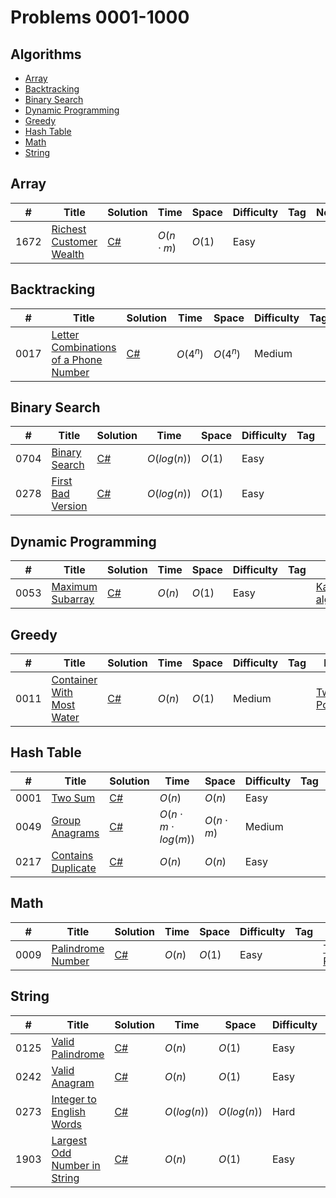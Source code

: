 # Problems 0001-1000 <!-- omit from toc -->

## Algorithms <!-- omit from toc -->

- [Array](#array)
- [Backtracking](#backtracking)
- [Binary Search](#binary-search)
- [Dynamic Programming](#dynamic-programming)
- [Greedy](#greedy)
- [Hash Table](#hash-table)
- [Math](#math)
- [String](#string)

## Array

|  #  | Title           |  Solution       |  Time           | Space           | Difficulty    | Tag          | Note|  
|-----|---------------- | --------------- | --------------- | --------------- | ------------- |--------------|-----|
|1672|[Richest Customer Wealth](https://leetcode.com/problems/richest-customer-wealth/)| [C#](./C%23/1672-Richest_Customer_Wealth.cs)| $O(n \cdot m)$| $O(1)$|Easy|||

## Backtracking

|  #  | Title           |  Solution       |  Time           | Space           | Difficulty    | Tag          | Note|  
|-----|---------------- | --------------- | --------------- | --------------- | ------------- |--------------|-----|
|0017|[Letter Combinations of a Phone Number](https://leetcode.com/problems/letter-combinations-of-a-phone-number/)| [C#](./C%23/0017-Letter_Combinations_of_a_Phone_Number.cs)| $O(4^n)$| $O(4^n)$|Medium|||

## Binary Search

|  #  | Title           |  Solution       |  Time           | Space           | Difficulty    | Tag          | Note|  
|-----|---------------- | --------------- | --------------- | --------------- | ------------- |--------------|-----|
|0704|[Binary Search](https://leetcode.com/problems/binary-search/)| [C#](./C%23/0704-Binary_Search.cs)| $O(log(n))$| $O(1)$|Easy|||
|0278|[First Bad Version](https://leetcode.com/problems/first-bad-version/)| [C#](./C%23/0278-First_Bad_Version.cs)| $O(log(n))$| $O(1)$|Easy|||

## Dynamic Programming

|  #  | Title           |  Solution       |  Time           | Space           | Difficulty    | Tag          | Note|  
|-----|---------------- | --------------- | --------------- | --------------- | ------------- |--------------|-----|
|0053|[Maximum Subarray](https://leetcode.com/problems/maximum-subarray/)| [C#](./C%23/0053-Maximum_Subarray.cs)| $O(n)$| $O(1)$|Easy||[Kadane's algorithm](https://www.geeksforgeeks.org/largest-sum-contiguous-subarray/)|

## Greedy

|  #  | Title           |  Solution       |  Time           | Space           | Difficulty    | Tag          | Note|
|-----|---------------- | --------------- | --------------- | --------------- | ------------- |--------------|-----|
|0011|[Container With Most Water](https://leetcode.com/problems/container-with-most-water/)| [C#](./C%23/0011-Container_With_Most_Water.cs)| $O(n)$| $O(1)$|Medium||[Two Pointers](https://www.geeksforgeeks.org/two-pointers-technique/)|

## Hash Table

|  #  | Title           |  Solution       |  Time           | Space           | Difficulty    | Tag          | Note|  
|-----|---------------- | --------------- | --------------- | --------------- | ------------- |--------------|-----|
|0001|[Two Sum](https://leetcode.com/problems/two-sum/)| [C#](./C%23/0001-Two_Sum.cs)| $O(n)$| $O(n)$|Easy|||  
|0049|[Group Anagrams](https://leetcode.com/problems/group-anagrams/)| [C#](./C%23/0049-Group_Anagrams.cs)| $O(n \cdot  m \cdot log(m))$| $O(n \cdot m)$|Medium|||
|0217|[Contains Duplicate](https://leetcode.com/problems/contains-duplicate/)| [C#](./C%23/0217-Contains_Duplicate.cs)| $O(n)$| $O(n)$|Easy|||

## Math

|  #  | Title           |  Solution       |  Time           | Space           | Difficulty    | Tag          | Note|  
|-----|---------------- | --------------- | --------------- | --------------- | ------------- |--------------|-----|
|0009|[Palindrome Number](https://leetcode.com/problems/palindrome-number/)| [C#](./C%23/0009-Palindrome_Number.cs)| $O(n)$| $O(1)$|Easy||[Two Pointers](https://www.geeksforgeeks.org/two-pointers-technique/)|

## String

|  #  | Title           |  Solution       |  Time           | Space           | Difficulty    | Tag          | Note|  
|-----|---------------- | --------------- | --------------- | --------------- | ------------- |--------------|-----|
|0125|[Valid Palindrome](https://leetcode.com/problems/valid-palindrome/)| [C#](./C%23/0125-Valid_Palindrome.cs)| $O(n)$| $O(1)$|Easy||[Two Pointers](https://www.geeksforgeeks.org/two-pointers-technique/)|
|0242|[Valid Anagram](https://leetcode.com/problems/valid-anagram/)| [C#](./C%23/0242-Valid_Anagram.cs)| $O(n)$| $O(1)$|Easy|||
|0273|[Integer to English Words](https://leetcode.com/problems/integer-to-english-words/)| [C#](./C%23/0273-Integer_to_English_Words.cs)| $O(log(n))$| $O(log(n))$|Hard||Recursion|
|1903|[Largest Odd Number in String](https://leetcode.com/problems/largest-odd-number-in-string/)| [C#](./C%23/1903-Largest_Odd_Number_in_String.cs)| $O(n)$| $O(1)$|Easy|||
